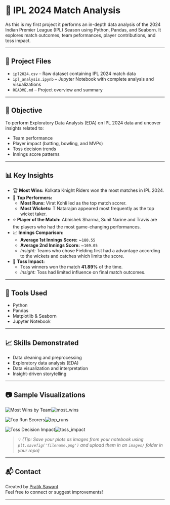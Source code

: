 # 🏏 IPL 2024 Match Analysis
As this is my first project it performs an in-depth data analysis of the 2024 Indian Premier League (IPL) Season using Python, Pandas, and Seaborn. It explores match outcomes, team peformances, player contributions, and toss impact.

---

## 📁 Project Files
- `ipl2024.csv` – Raw dataset containing IPL 2024 match data
- `ipl_analysis.ipynb` – Jupyter Notebook with complete analysis and visualizations
- `README.md` – Project overview and summary

---

## 📌 Objective

To perform Exploratory Data Analysis (EDA) on IPL 2024 data and uncover insights related to:
- Team performance
- Player impact (batting, bowling, and MVPs)
- Toss decision trends
- Innings score patterns

---

## 📊 Key Insights

- 🏆 **Most Wins:** Kolkata Knight Riders won the most matches in IPL 2024.
- 👑 **Top Performers:**
  - **Most Runs:** Virat Kohli led as the top match scorer.
  - **Most Wickets:** T Natarajan appeared most frequently as the top wicket taker.
- ⭐ **Player of the Match:** Abhishek Sharma, Sunil Narine and Travis are the players who had the most game-changing performances.
- 📈 **Innings Comparison:**
  - **Average 1st Innings Score:** ~`180.55`
  - **Average 2nd Innings Score:** ~`169.05`
  - *Insight:* Teams who chose Fielding first had a advantage according to the wickets and catches which limits the score.
- 🎲 **Toss Impact:**
  - Toss winners won the match **41.89%** of the time.
  - *Insight:* Toss had limited influence on final match outcomes.

---

## 📌 Tools Used

- Python
- Pandas
- Matplotlib & Seaborn
- Jupyter Notebook

---

## 📈 Skills Demonstrated

- Data cleaning and preprocessing
- Exploratory data analysis (EDA)
- Data visualization and interpretation
- Insight-driven storytelling

---

## 📷 Sample Visualizations

![Most Wins by Team](images/most_wins.png)![most_wins](https://github.com/user-attachments/assets/a0d1f375-4515-4f11-8257-4a0a5cc9bf31)

![Top Run Scorers](images/top_runs.png)![top_runs](https://github.com/user-attachments/assets/4a414621-dabf-4aee-b889-4e6298c8b53c)

![Toss Decision Impact](images/toss_impact.png)![toss_impact](https://github.com/user-attachments/assets/427169ff-3e8f-4b81-a455-92016301b422)


> 💡 *(Tip: Save your plots as images from your notebook using `plt.savefig('filename.png')` and upload them in an `images/` folder in your repo)*

---

## 📬 Contact

Created by [Pratik Sawant](mailto:pratiksawant701@gmail.com)  
Feel free to connect or suggest improvements!

---
